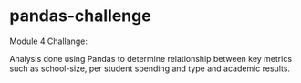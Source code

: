 # pandas-challenge

Module 4 Challange:

Analysis done using Pandas to determine relationship between key metrics such as school-size, per student spending and type and academic results. 
